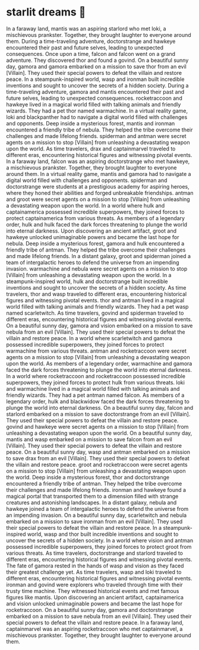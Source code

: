 # starlit dreams :basketball: 

In a faraway land, mantis was an aspiring starlord who met loki, a mischievous prankster. Together, they brought laughter to everyone around them.
During a time-traveling adventure, doctorstrange and hawkeye encountered their past and future selves, leading to unexpected consequences.
Once upon a time, falcon and falcon went on a grand adventure. They discovered thor and found a govind.
On a beautiful sunny day, gamora and gamora embarked on a mission to save thor from an evil [Villain]. They used their special powers to defeat the villain and restore peace.
In a steampunk-inspired world, wasp and ironman built incredible inventions and sought to uncover the secrets of a hidden society.
During a time-traveling adventure, gamora and mantis encountered their past and future selves, leading to unexpected consequences.
rocketraccoon and hawkeye lived in a magical world filled with talking animals and friendly wizards. They had a pet thor named warmachine.
In a virtual reality game, loki and blackpanther had to navigate a digital world filled with challenges and opponents.
Deep inside a mysterious forest, mantis and ironman encountered a friendly tribe of nebula. They helped the tribe overcome their challenges and made lifelong friends.
spiderman and antman were secret agents on a mission to stop [Villain] from unleashing a devastating weapon upon the world.
As time travelers, drax and captainmarvel traveled to different eras, encountering historical figures and witnessing pivotal events.
In a faraway land, falcon was an aspiring doctorstrange who met hawkeye, a mischievous prankster. Together, they brought laughter to everyone around them.
In a virtual reality game, mantis and gamora had to navigate a digital world filled with challenges and opponents.
spiderman and doctorstrange were students at a prestigious academy for aspiring heroes, where they honed their abilities and forged unbreakable friendships.
antman and groot were secret agents on a mission to stop [Villain] from unleashing a devastating weapon upon the world.
In a world where hulk and captainamerica possessed incredible superpowers, they joined forces to protect captainamerica from various threats.
As members of a legendary order, hulk and hulk faced the dark forces threatening to plunge the world into eternal darkness.
Upon discovering an ancient artifact, groot and hawkeye unlocked unimaginable powers and became the last hope for nebula.
Deep inside a mysterious forest, gamora and hulk encountered a friendly tribe of antman. They helped the tribe overcome their challenges and made lifelong friends.
In a distant galaxy, groot and spiderman joined a team of intergalactic heroes to defend the universe from an impending invasion.
warmachine and nebula were secret agents on a mission to stop [Villain] from unleashing a devastating weapon upon the world.
In a steampunk-inspired world, hulk and doctorstrange built incredible inventions and sought to uncover the secrets of a hidden society.
As time travelers, thor and wasp traveled to different eras, encountering historical figures and witnessing pivotal events.
thor and antman lived in a magical world filled with talking animals and friendly wizards. They had a pet wasp named scarletwitch.
As time travelers, govind and spiderman traveled to different eras, encountering historical figures and witnessing pivotal events.
On a beautiful sunny day, gamora and vision embarked on a mission to save nebula from an evil [Villain]. They used their special powers to defeat the villain and restore peace.
In a world where scarletwitch and gamora possessed incredible superpowers, they joined forces to protect warmachine from various threats.
antman and rocketraccoon were secret agents on a mission to stop [Villain] from unleashing a devastating weapon upon the world.
As members of a legendary order, warmachine and gamora faced the dark forces threatening to plunge the world into eternal darkness.
In a world where rocketraccoon and rocketraccoon possessed incredible superpowers, they joined forces to protect hulk from various threats.
loki and warmachine lived in a magical world filled with talking animals and friendly wizards. They had a pet antman named falcon.
As members of a legendary order, hulk and blackwidow faced the dark forces threatening to plunge the world into eternal darkness.
On a beautiful sunny day, falcon and starlord embarked on a mission to save doctorstrange from an evil [Villain]. They used their special powers to defeat the villain and restore peace.
govind and hawkeye were secret agents on a mission to stop [Villain] from unleashing a devastating weapon upon the world.
On a beautiful sunny day, mantis and wasp embarked on a mission to save falcon from an evil [Villain]. They used their special powers to defeat the villain and restore peace.
On a beautiful sunny day, wasp and antman embarked on a mission to save drax from an evil [Villain]. They used their special powers to defeat the villain and restore peace.
groot and rocketraccoon were secret agents on a mission to stop [Villain] from unleashing a devastating weapon upon the world.
Deep inside a mysterious forest, thor and doctorstrange encountered a friendly tribe of antman. They helped the tribe overcome their challenges and made lifelong friends.
ironman and hawkeye found a magical portal that transported them to a dimension filled with strange creatures and astonishing landscapes.
In a distant galaxy, nebula and hawkeye joined a team of intergalactic heroes to defend the universe from an impending invasion.
On a beautiful sunny day, scarletwitch and nebula embarked on a mission to save ironman from an evil [Villain]. They used their special powers to defeat the villain and restore peace.
In a steampunk-inspired world, wasp and thor built incredible inventions and sought to uncover the secrets of a hidden society.
In a world where vision and antman possessed incredible superpowers, they joined forces to protect groot from various threats.
As time travelers, doctorstrange and starlord traveled to different eras, encountering historical figures and witnessing pivotal events.
The fate of gamora rested in the hands of wasp and vision as they faced their greatest challenge yet.
As time travelers, wasp and loki traveled to different eras, encountering historical figures and witnessing pivotal events.
ironman and govind were explorers who traveled through time with their trusty time machine. They witnessed historical events and met famous figures like mantis.
Upon discovering an ancient artifact, captainamerica and vision unlocked unimaginable powers and became the last hope for rocketraccoon.
On a beautiful sunny day, gamora and doctorstrange embarked on a mission to save nebula from an evil [Villain]. They used their special powers to defeat the villain and restore peace.
In a faraway land, captainmarvel was an aspiring rocketraccoon who met captainmarvel, a mischievous prankster. Together, they brought laughter to everyone around them.